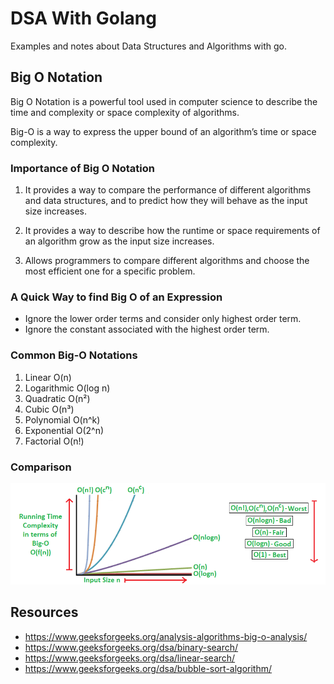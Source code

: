 # DSA With Golang

Examples and notes about Data Structures and Algorithms with go.

## Big O Notation

Big O Notation is a powerful tool used in computer science to describe the time and complexity or space complexity of algorithms.

Big-O is a way to express the upper bound of an algorithm’s time or space complexity.

### Importance of Big O Notation

1. It provides a way to compare the performance of different algorithms and data structures, and to predict how they will behave as the input size increases.

2. It provides a way to describe how the runtime or space requirements of an algorithm grow as the input size increases.

3. Allows programmers to compare different algorithms and choose the most efficient one for a specific problem.

### A Quick Way to find Big O of an Expression

- Ignore the lower order terms and consider only highest order term.
- Ignore the constant associated with the highest order term.

### Common Big-O Notations

1. Linear O(n)
2. Logarithmic O(log n)
3. Quadratic O(n²)
4. Cubic O(n³)
5. Polynomial O(n^k)
6. Exponential O(2^n)
7. Factorial O(n!)

### Comparison

<img src="./docs/big-0.png"  />

## Resources

- https://www.geeksforgeeks.org/analysis-algorithms-big-o-analysis/
- https://www.geeksforgeeks.org/dsa/binary-search/
- https://www.geeksforgeeks.org/dsa/linear-search/
- https://www.geeksforgeeks.org/dsa/bubble-sort-algorithm/
